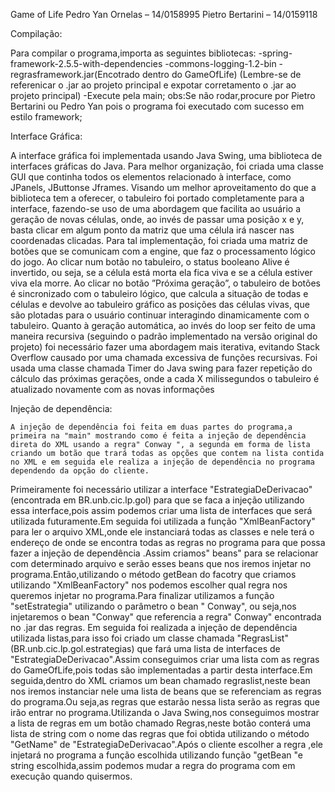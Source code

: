 Game of Life
Pedro Yan Ornelas – 14/0158995
Pietro Bertarini – 14/0159118

Compilação:

Para compilar o programa,importa as seguintes bibliotecas:
-spring-framework-2.5.5-with-dependencies
-commons-logging-1.2-bin
-regrasframework.jar(Encotrado dentro do GameOfLife)
(Lembre-se de referenicar o .jar ao projeto principal e expotar corretamento o .jar ao projeto principal)
-Execute pela main;
obs:Se não rodar,procure por Pietro Bertarini ou Pedro Yan pois o programa foi executado com sucesso em estilo framework;


Interface Gráfica:

A interface gráfica foi implementada usando Java Swing, uma biblioteca de interfaces gráficas do Java. Para melhor organização, foi criada uma classe GUI que continha todos os elementos relacionado à interface, como JPanels, JButtonse Jframes. 
	Visando um melhor aproveitamento do que a biblioteca tem a oferecer, o tabuleiro foi portado completamente para a interface, fazendo-se uso de uma abordagem que facilita ao usuário a geração de novas células, onde, ao invés de passar uma posição x e y, basta clicar em algum ponto da matriz que uma célula irá nascer nas coordenadas clicadas.
	Para tal implementação, foi criada uma matriz de botões que se comunicam com a engine, que faz o processamento lógico do jogo. Ao clicar num botão no tabuleiro, o status booleano Alive é invertido, ou seja, se a célula está morta ela fica viva e se a célula estiver viva ela morre. Ao clicar no botão ”Próxima geração”, o tabuleiro de botões é sincronizado com o tabuleiro lógico, que calcula a situação de todas e células e devolve ao tabuleiro gráfico as posições das células vivas, que são plotadas para o usuário continuar interagindo dinamicamente com o tabuleiro.
	Quanto à geração automática, ao invés do loop ser feito de uma maneira recursiva (seguindo o padrão implementado na versão original do projeto) foi necessário fazer uma abordagem mais iterativa, evitando Stack Overflow causado por uma chamada excessiva de funções recursivas. Foi usada uma classe chamada Timer do Java swing para fazer repetição do cálculo das próximas gerações, onde a cada X milissegundos o tabuleiro é atualizado novamente com as novas informações

Injeção de dependência:

	A injeção de dependência foi feita em duas partes do programa,a primeira na "main" mostrando como é feita a injeção de dependência direta do XML usando a regra" Conway ", a segunda em forma de lista criando um botão que trará todas as opções que contem na lista contida no XML e em seguida ele realiza a injeção de dependência no programa dependendo da opção do cliente.
Primeiramente foi necessário utilizar a interface "EstrategiaDeDerivacao"(encontrada em BR.unb.cic.lp.gol) para que se faca a injeção utilizando essa interface,pois assim podemos criar uma lista de interfaces que será utilizada futuramente.Em seguida foi utilizada a função "XmlBeanFactory" para ler o arquivo XML,onde ele instanciará todas as classes e nele terá o endereço de onde se encontra  todas as regras no programa para que possa fazer a injeção de dependência .Assim criamos" beans" para se relacionar com determinado arquivo e serão esses beans que nos iremos injetar no programa.Então,utilizando o método getBean do facotry que criamos utilizando "XmlBeanFactory" nos podemos escolher qual regra nos queremos injetar no programa.Para finalizar utilizamos a função "setEstrategia" utilizando o parâmetro o bean " Conway", ou seja,nos injetaremos o bean "Conway" que referencia a regra" Conway" encontrada no .jar das regras.
Em seguida foi realizada a injeção de dependência utilizada listas,para isso foi criado um classe chamada "RegrasList"(BR.unb.cic.lp.gol.estrategias)  que fará uma lista de interfaces de "EstrategiaDeDerivacao".Assim conseguimos criar uma lista com as regras do GameOfLife,pois todas são implementadas a partir desta interface.Em seguida,dentro do XML criamos um bean chamado regraslist,neste bean nos iremos instanciar nele uma lista de beans que se referenciam as regras do programa.Ou seja,as regras que estarão nessa lista serão as regras que irão entrar no programa.Utilizanda o Java Swing,nos conseguimos mostrar a lista de regras em um botão chamado Regras,neste botão conterá uma lista de string com o nome das regras que foi obtida utilizando o método "GetName" de "EstrategiaDeDerivacao".Após o cliente escolher a regra ,ele injetará no programa a função escolhida utilizando   função "getBean "e string escolhida,assim podemos mudar a regra do programa com em execução quando quisermos.

